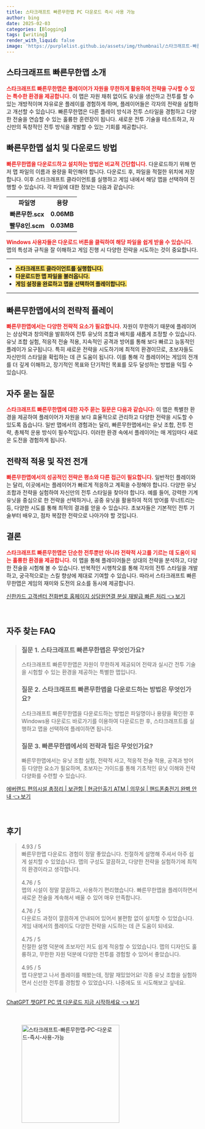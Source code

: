 ```yaml
---
title: 스타크래프트 빠른무한맵 PC 다운로드 즉시 사용 가능
author: bing
date: 2025-02-03
categories: [Blogging]
tags: [writing]
render_with_liquid: false
image: 'https://purplelist.github.io/assets/img/thumbnail/스타크래프트-빠른무한맵-PC-다운로드-즉시-사용-가능.webp'
---
```



<h2 id='스타크래프트_빠른무한맵_소개'>스타크래프트 빠른무한맵 소개</h2>

<p><b><span style="color: #ee2323;">스타크래프트 빠른무한맵은 플레이어가 자원을 무한하게 활용하여 전략을 구사할 수 있는 특수한 환경을 제공합니다.</span></b> 이 맵은 자원 채취 없이도 유닛을 생산하고 전투를 할 수 있는 개방적이며 자유로운 플레이를 경험하게 하며, 플레이어들은 각자의 전략을 실험하고 개선할 수 있습니다. 빠른무한맵은 다른 플레이 방식과 전투 스타일을 경험하고 다양한 전술을 연습할 수 있는 훌륭한 훈련장이 됩니다. 새로운 전투 기술을 테스트하고, 자신만의 독창적인 전투 방식을 개발할 수 있는 기회를 제공합니다.</p>

<h2 id='빠른무한맵_설치_및_다운로드'>빠른무한맵 설치 및 다운로드 방법</h2>

<p><b><span style="color: #ee2323;">빠른무한맵을 다운로드하고 설치하는 방법은 비교적 간단합니다.</span></b> 다운로드하기 위해 먼저 맵 파일의 이름과 용량을 확인해야 합니다. 다운로드 후, 파일을 적절한 위치에 저장합니다. 이후 스타크래프트 클라이언트를 실행하고 게임 내에서 해당 맵을 선택하여 진행할 수 있습니다. 각 파일에 대한 정보는 다음과 같습니다:</p>

<table>
    <tr>
        <td style="text-align: center; height: 17px;"><b>파일명</b></td>
        <td style="text-align: center; height: 17px;"><b>용량</b></td>
    </tr>
    <tr>
        <td style="text-align: center; height: 17px;"><b>빠른무한.scx</b></td>
        <td style="text-align: center; height: 17px;"><b>0.06MB</b></td>
    </tr>
    <tr>
        <td style="text-align: center; height: 17px;"><b>빨무8인.scm</b></td>
        <td style="text-align: center; height: 17px;"><b>0.03MB</b></td>
    </tr>
</table>

<p><b><span style="color: #ee2323;">Windows 사용자들은 다운로드 버튼을 클릭하여 해당 파일을 쉽게 받을 수 있습니다.</span></b> 맵의 특성과 규칙을 잘 이해하고 게임 진행 시 다양한 전략을 시도하는 것이 중요합니다.</p>

<hr />

<ul>
    <li><b><span style="background-color: #ffe066;">스타크래프트 클라이언트를 실행합니다.</span></b></li>
    <li><b><span style="background-color: #ffe066;">다운로드한 맵 파일을 불러옵니다.</span></b></li>
    <li><b><span style="background-color: #ffe066;">게임 설정을 완료하고 맵을 선택하여 플레이합니다.</span></b></li>
</ul>

<hr />

<h2 id='빠른무한맵에서의_전략'>빠른무한맵에서의 전략적 플레이</h2>

<p><b><span style="color: #ee2323;">빠른무한맵에서는 다양한 전략적 요소가 필요합니다.</span></b> 자원이 무한하기 때문에 플레이어는 상상력과 창의력을 발휘하여 전투 유닛의 조합과 배치를 새롭게 조정할 수 있습니다. 유닛 조합 실험, 적응적 전술 적용, 지속적인 공격과 방어를 통해 보다 빠르고 능동적인 플레이가 요구됩니다. 특히 새로운 전략을 시도하기에 최적의 환경이므로, 초보자들도 자신만의 스타일을 확립하는 데 큰 도움이 됩니다. 이를 통해 각 플레이어는 게임의 전개를 더 깊게 이해하고, 장기적인 목표와 단기적인 목표를 모두 달성하는 방법을 익힐 수 있습니다.</p>

<h2 id='자주_묻는_질문'>자주 묻는 질문</h2>

<p><b><span style="color: #ee2323;">스타크래프트 빠른무한맵에 대한 자주 묻는 질문은 다음과 같습니다:</span></b> 이 맵은 특별한 환경을 제공하여 플레이어가 자원을 보다 효율적으로 관리하고 다양한 전략을 시도할 수 있도록 돕습니다. 일반 맵에서의 경험과는 달리, 빠른무한맵에서는 유닛 조합, 전투 전략, 총체적 운용 방식이 필수적입니다. 이러한 환경 속에서 플레이어는 매 게임마다 새로운 도전을 경험하게 됩니다.</p>

<h2 id='전략적_적용_및_작전'>전략적 적용 및 작전 전개</h2>

<p><b><span style="color: #ee2323;">빠른무한맵에서의 성공적인 전략은 평소와 다른 접근이 필요합니다.</span></b> 일반적인 플레이와는 달리, 이곳에서는 플레이어가 빠르게 적응하고 계획을 수정해야 합니다. 다양한 유닛 조합과 전략을 실험하여 자신만의 전투 스타일을 찾아야 합니다. 예를 들어, 강력한 기계 유닛을 중심으로 한 전략을 선택하거나, 공중 유닛을 활용하여 적의 방어를 무너트리는 등, 다양한 시도를 통해 최적의 결과를 얻을 수 있습니다. 초보자들은 기본적인 전투 기술부터 배우고, 점차 복잡한 전략으로 나아가야 할 것입니다.</p>

<h2 id='결론'>결론</h2>

<p><b><span style="color: #ee2323;">스타크래프트 빠른무한맵은 단순한 전투뿐만 아니라 전략적 사고를 기르는 데 도움이 되는 훌륭한 환경을 제공합니다.</span></b> 이 맵을 통해 플레이어들은 상대의 전략을 분석하고, 다양한 전술을 시험해 볼 수 있습니다. 반복적인 시행착오를 통해 각자의 전투 스타일을 개발하고, 궁극적으로는 스킬 향상에 제대로 기여할 수 있습니다. 따라서 스타크래프트 빠른무한맵은 게임의 재미와 도전의 요소를 동시에 제공합니다.</p>


<p><a class="click-button" title="신한카드 고객센터 전화번호 홈페이지 상담원연결 분실 재발급 빠른 처리" href="https://purplelist.github.io/posts/%EC%8B%A0%ED%95%9C%EC%B9%B4%EB%93%9C-%EA%B3%A0%EA%B0%9D%EC%84%BC%ED%84%B0-%EC%A0%84%ED%99%94%EB%B2%88%ED%98%B8-%ED%99%88%ED%8E%98%EC%9D%B4%EC%A7%80-%EC%83%81%EB%8B%B4%EC%9B%90%EC%97%B0%EA%B2%B0-%EB%B6%84%EC%8B%A4-%EC%9E%AC%EB%B0%9C%EA%B8%89-%EB%B9%A0%EB%A5%B8-%EC%B2%98%EB%A6%AC/" rel="dofollow">신한카드 고객센터 전화번호 홈페이지 상담원연결 분실 재발급 빠른 처리 👈 보기</a></p><br>
<h2 id='자주_찾는_FAQ'>자주 찾는 FAQ</h2>
<div itemscope="" itemtype="https://schema.org/FAQPage">
<blockquote>
<div itemscope="" itemprop="mainEntity" itemtype="https://schema.org/Question">
<h3 itemprop="name">질문 1. 스타크래프트 빠른무한맵은 무엇인가요?</h3>
<div itemscope="" itemprop="acceptedAnswer" itemtype="https://schema.org/Answer">
<span itemprop="text">
<p>스타크래프트 빠른무한맵은 자원이 무한하게 제공되어 전략과 실시간 전투 기술을 시험할 수 있는 환경을 제공하는 특별한 맵입니다.</p>
</span>
</div>
</div>
<div itemscope="" itemprop="mainEntity" itemtype="https://schema.org/Question">
<h3 itemprop="name">질문 2. 스타크래프트 빠른무한맵을 다운로드하는 방법은 무엇인가요?</h3>
<div itemscope="" itemprop="acceptedAnswer" itemtype="https://schema.org/Answer">
<span itemprop="text">
<p>스타크래프트 빠른무한맵을 다운로드하는 방법은 파일명이나 용량을 확인한 후 Windows용 다운로드 바로가기를 이용하여 다운로드한 후, 스타크래프트를 실행하고 맵을 선택하여 플레이하면 됩니다.</p>
</span>
</div>
</div>
<div itemscope="" itemprop="mainEntity" itemtype="https://schema.org/Question">
<h3 itemprop="name">질문 3. 빠른무한맵에서의 전략과 팁은 무엇인가요?</h3>
<div itemscope="" itemprop="acceptedAnswer" itemtype="https://schema.org/Answer">
<span itemprop="text">
<p>빠른무한맵에서는 유닛 조합 실험, 전략적 사고, 적응적 전술 적용, 공격과 방어 등 다양한 요소가 필요하며, 초보자는 가이드를 통해 기초적인 유닛 이해와 전략 다양화를 수련할 수 있습니다.</p>
</span>
</div>
</div>
</blockquote>
</div>
<p><a class="click-button" title="에버랜드 편의시설 총정리 | 보관함 | 현금인출기 ATM | 의무실 | 핸드폰충전기 완벽 안내" href="https://purplelist.github.io/posts/%EC%97%90%EB%B2%84%EB%9E%9C%EB%93%9C-%ED%8E%B8%EC%9D%98%EC%8B%9C%EC%84%A4-%EC%B4%9D%EC%A0%95%EB%A6%AC-%EB%B3%B4%EA%B4%80%ED%95%A8-%ED%98%84%EA%B8%88%EC%9D%B8%EC%B6%9C%EA%B8%B0-ATM-%EC%9D%98%EB%AC%B4%EC%8B%A4-%ED%95%B8%EB%93%9C%ED%8F%B0%EC%B6%A9%EC%A0%84%EA%B8%B0-%EC%99%84%EB%B2%BD-%EC%95%88%EB%82%B4/" rel="dofollow">에버랜드 편의시설 총정리 | 보관함 | 현금인출기 ATM | 의무실 | 핸드폰충전기 완벽 안내 👈 보기</a></p><br>
<h2 id='후기'>후기</h2>
<div itemscope itemtype="https://schema.org/Product">
  <blockquote>
  <div itemprop="review" itemscope itemtype="https://schema.org/Review">
      <div itemprop="reviewRating" itemscope itemtype="https://schema.org/Rating"> <span itemprop="ratingValue">4.93</span> / <span itemprop="bestRating">5</span> </div>
      <span itemprop="reviewBody">빠른무한맵 다운로드 경험이 정말 좋았습니다. 친절하게 설명해 주셔서 아주 쉽게 설치할 수 있었습니다. 맵의 구성도 깔끔하고, 다양한 전략을 실험하기에 최적의 환경이라고 생각합니다.</span>
  </div>
  <br>
  <div itemprop="review" itemscope itemtype="https://schema.org/Review">
      <div itemprop="reviewRating" itemscope itemtype="https://schema.org/Rating"> <span itemprop="ratingValue">4.76</span> / <span itemprop="bestRating">5</span> </div>
      <span itemprop="reviewBody">맵의 시설이 정말 깔끔하고, 사용하기 편리했습니다. 빠른무한맵을 플레이하면서 새로운 전술을 계속해서 배울 수 있어 매우 만족합니다.</span>
  </div>
  <br>
  <div itemprop="review" itemscope itemtype="https://schema.org/Review">
      <div itemprop="reviewRating" itemscope itemtype="https://schema.org/Rating"> <span itemprop="ratingValue">4.76</span> / <span itemprop="bestRating">5</span> </div>
      <span itemprop="reviewBody">다운로드 과정이 깔끔하게 안내되어 있어서 불편함 없이 설치할 수 있었습니다. 게임 내에서의 플레이도 다양한 전략을 시도하는 데 큰 도움이 되네요.</span>
  </div>
  <br>
  <div itemprop="review" itemscope itemtype="https://schema.org/Review">
      <div itemprop="reviewRating" itemscope itemtype="https://schema.org/Rating"> <span itemprop="ratingValue">4.75</span> / <span itemprop="bestRating">5</span> </div>
      <span itemprop="reviewBody">친절한 설명 덕분에 초보자인 저도 쉽게 적응할 수 있었습니다. 맵의 디자인도 훌륭하고, 무한한 자원 덕분에 다양한 전투를 경험할 수 있어서 좋았습니다.</span>
  </div>
  <br>
  <div itemprop="review" itemscope itemtype="https://schema.org/Review">
      <div itemprop="reviewRating" itemscope itemtype="https://schema.org/Rating"> <span itemprop="ratingValue">4.95</span> / <span itemprop="bestRating">5</span> </div>
      <span itemprop="reviewBody">맵 다운받고 나서 플레이를 해봤는데, 정말 재밌었어요! 각종 유닛 조합을 실험하면서 신선한 전투를 경험할 수 있었습니다. 나중에도 또 시도해보고 싶네요.</span>
  </div>
  <br>
  </blockquote>
</div>
<p><a class="click-button" title="ChatGPT 챗GPT PC 앱 다운로드 지금 시작하세요" href="https://purplelist.github.io/posts/ChatGPT-%EC%B1%97GPT-PC-%EC%95%B1-%EB%8B%A4%EC%9A%B4%EB%A1%9C%EB%93%9C-%EC%A7%80%EA%B8%88-%EC%8B%9C%EC%9E%91%ED%95%98%EC%84%B8%EC%9A%94/" rel="dofollow">ChatGPT 챗GPT PC 앱 다운로드 지금 시작하세요 👈 보기</a></p><br>
<figure class="image"><img src="https://purplelist.github.io/assets/img/thumbnail/스타크래프트-빠른무한맵-PC-다운로드-즉시-사용-가능.webp" alt="스타크래프트-빠른무한맵-PC-다운로드-즉시-사용-가능" width="256" height="256"></figure>
